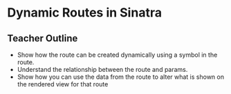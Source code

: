 # Dynamic Routes in Sinatra

## Teacher Outline
+ Show how the route can be created dynamically using a symbol in the route.
+ Understand the relationship between the route and params.
+ Show how you can use the data from the route to alter what is shown on the rendered view for that route